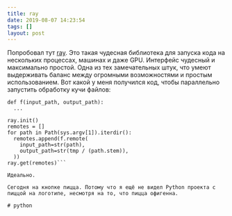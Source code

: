 ```yaml
---
title: ray
date: 2019-08-07 14:23:54
tags: []
layout: post
---
```


Попробовал тут [ray](https://github.com/ray-project/ray). Это такая чудесная библиотека для запуска кода на нескольких процессах, машинах и даже GPU. Интерфейс чудесный и максимально простой. Одна из тех замечательных штук, что умеют выдерживать баланс между огромными возможностями и простым использованием. Вот какой у меня получился код, чтобы параллельно запустить обработку кучи файлов:

```@ray.remote
def f(input_path, output_path):
  ...

ray.init()
remotes = []
for path in Path(sys.argv[1]).iterdir():
  remotes.append(f.remote(
    input_path=str(path),
    output_path=str(tmp / (path.stem)),
  ))
ray.get(remotes)```

Идеально.

Сегодня на кнопке пицца. Потому что я ещё не видел Python проекта с пиццой на логотипе, несмотря на то, что пицца офигенна.

# python
